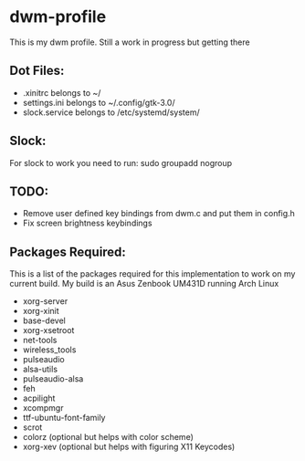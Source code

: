# dwm-profile

This is my dwm profile. Still a work in progress but getting there

## Dot Files:
<ul>
<li> .xinitrc belongs to ~/
<li> settings.ini belongs to ~/.config/gtk-3.0/
<li> slock.service belongs to /etc/systemd/system/
</ul>

## Slock:
For slock to work you need to run: sudo groupadd nogroup

## TODO:
<ul>
<li> Remove user defined key bindings from dwm.c and put them in config.h
<li> Fix screen brightness keybindings
</ul>

## Packages Required:
This is a list of the packages required for this implementation to work on my current build.
My build is an Asus Zenbook UM431D running Arch Linux

<ul>
<li> xorg-server
<li> xorg-xinit
<li> base-devel
<li> xorg-xsetroot
<li> net-tools
<li> wireless_tools
<li> pulseaudio
<li> alsa-utils
<li> pulseaudio-alsa
<li> feh
<li> acpilight
<li> xcompmgr
<li> ttf-ubuntu-font-family
<li> scrot
<li> colorz (optional but helps with color scheme)
<li> xorg-xev (optional but helps with figuring X11 Keycodes)
</ul>
